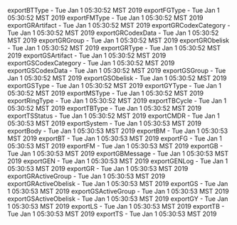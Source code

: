 
exportBTType - Tue Jan  1 05:30:52 MST 2019
exportFGType - Tue Jan  1 05:30:52 MST 2019
exportFMType - Tue Jan  1 05:30:52 MST 2019
exportGRArtifact - Tue Jan  1 05:30:52 MST 2019
exportGRCodexCategory - Tue Jan  1 05:30:52 MST 2019
exportGRCodexData - Tue Jan  1 05:30:52 MST 2019
exportGRGroup - Tue Jan  1 05:30:52 MST 2019
exportGRObelisk - Tue Jan  1 05:30:52 MST 2019
exportGRType - Tue Jan  1 05:30:52 MST 2019
exportGSArtifact - Tue Jan  1 05:30:52 MST 2019
exportGSCodexCategory - Tue Jan  1 05:30:52 MST 2019
exportGSCodexData - Tue Jan  1 05:30:52 MST 2019
exportGSGroup - Tue Jan  1 05:30:52 MST 2019
exportGSObelisk - Tue Jan  1 05:30:52 MST 2019
exportGSType - Tue Jan  1 05:30:52 MST 2019
exportGYType - Tue Jan  1 05:30:52 MST 2019
exportMSType - Tue Jan  1 05:30:52 MST 2019
exportRingType - Tue Jan  1 05:30:52 MST 2019
exportTBCycle - Tue Jan  1 05:30:52 MST 2019
exportTBType - Tue Jan  1 05:30:52 MST 2019
exportTSStatus - Tue Jan  1 05:30:52 MST 2019
exportCMDR - Tue Jan  1 05:30:53 MST 2019
exportSystem - Tue Jan  1 05:30:53 MST 2019
exportBody - Tue Jan  1 05:30:53 MST 2019
exportBM - Tue Jan  1 05:30:53 MST 2019
exportBT - Tue Jan  1 05:30:53 MST 2019
exportFG - Tue Jan  1 05:30:53 MST 2019
exportFM - Tue Jan  1 05:30:53 MST 2019
exportGB - Tue Jan  1 05:30:53 MST 2019
exportGBMessage - Tue Jan  1 05:30:53 MST 2019
exportGEN - Tue Jan  1 05:30:53 MST 2019
exportGENLog - Tue Jan  1 05:30:53 MST 2019
exportGR - Tue Jan  1 05:30:53 MST 2019
exportGRActiveGroup - Tue Jan  1 05:30:53 MST 2019
exportGRActiveObelisk - Tue Jan  1 05:30:53 MST 2019
exportGS - Tue Jan  1 05:30:53 MST 2019
exportGSActiveGroup - Tue Jan  1 05:30:53 MST 2019
exportGSActiveObelisk - Tue Jan  1 05:30:53 MST 2019
exportGY - Tue Jan  1 05:30:53 MST 2019
exportLS - Tue Jan  1 05:30:53 MST 2019
exportTB - Tue Jan  1 05:30:53 MST 2019
exportTS - Tue Jan  1 05:30:53 MST 2019
